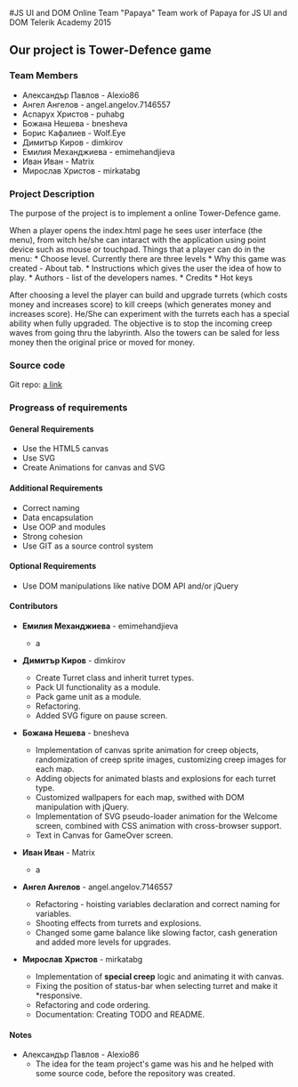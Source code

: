 #JS UI and DOM Online Team "Papaya"
Team work of Papaya for JS UI and DOM Telerik Academy 2015

## Our project is Tower-Defence game

### Team Members
* Александър Павлов -   Alexio86             
* Ангел Ангелов -       angel.angelov.7146557
* Аспарух Христов -     puhabg               
* Божана Нешева  -      bnesheva             
* Борис Кафалиев -      Wolf.Eye             
* Димитър Киров -       dimkirov             
* Емилия Механджиева -  emimehandjieva       
* Иван Иван -           Matrix               
* Мирослав Христов -    mirkatabg            
    
### Project Description

The purpose of the project is to implement a online Tower-Defence game.

When a player opens the index.html page he sees user interface (the menu), from witch he/she can intaract with the application using point device such as mouse or touchpad.
Things that a player can do in the menu:
    * Choose level. Currently there are three levels
    * Why this game was created - About tab.
    * Instructions which gives the user the idea of how to play.
    * Authors - list of the developers names.
    * Credits
    * Hot keys
    
After choosing a level the player can build and upgrade turrets (which costs money and increases score) to kill creeps (which generates money and increases score). 
He/She can experiment with the turrets each has a special ability when fully upgraded.
The objective is to stop the incoming creep waves from going thru the labyrinth.
Also the towers can be saled for less money then the original price  or moved for money.

### Source code
Git repo: <a href="https://github.com/DimitarDKirov/Tower-Defence.git" title="git repo" target="_blank">a link</a>

### Progreass of requirements
#### General Requirements
* Use the HTML5 canvas
* Use SVG
* Create Animations for canvas and SVG

#### Additional Requirements
* Correct naming
* Data encapsulation
* Use OOP and modules
* Strong cohesion
* Use GIT as a source control system

#### Optional Requirements
* Use DOM manipulations like native DOM API and/or jQuery

#### Contributors
* **Емилия Механджиева** - emimehandjieva
    * a
* **Димитър Киров** - dimkirov
    * Create Turret class and inherit turret types.
    * Pack UI functionality as a module.
    * Pack game unit as a module.
    * Refactoring.
    * Added SVG figure on pause screen.
* **Божана Нешева**  - bnesheva
    * Implementation of canvas sprite animation for creep objects, randomization of creep sprite images, customizing creep images for each map.
    * Adding objects for animated blasts and explosions for each turret type.
    * Customized wallpapers for each map, swithed with DOM manipulation with jQuery.
    * Implementation of SVG pseudo-loader animation for the Welcome screen, combined with CSS animation with cross-browser support.
    * Text in Canvas for GameOver screen.
* **Иван Иван** - Matrix
    * a
* **Ангел Ангелов** - angel.angelov.7146557
    * Refactoring - hoisting variables declaration and correct naming for variables.
    * Shooting effects from turrets and explosions.
    * Changed some game balance like slowing factor, cash generation and added more levels for upgrades.

* **Мирослав Христов** - mirkatabg
    * Implementation of **special creep** logic and animating it with canvas.
    * Fixing the position of status-bar when selecting turret and make it *responsive.
    * Refactoring and code ordering.
    * Documentation: Creating TODO and README.

#### Notes
* Александър Павлов - Alexio86
    * The idea for the team project's game was his and he helped with some source code, before the repository was created. 